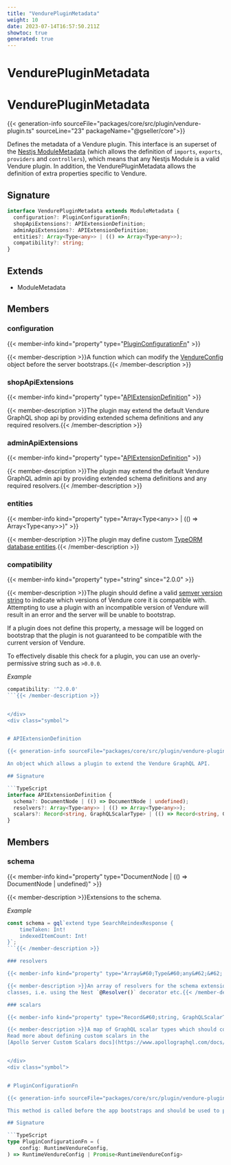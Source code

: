 ```yaml
---
title: "VendurePluginMetadata"
weight: 10
date: 2023-07-14T16:57:50.211Z
showtoc: true
generated: true
---
```

<!-- This file was generated from the Vendure source. Do not modify. Instead, re-run the "docs:build" script -->

# VendurePluginMetadata
<div class="symbol">


# VendurePluginMetadata

{{< generation-info sourceFile="packages/core/src/plugin/vendure-plugin.ts" sourceLine="23" packageName="@gseller/core">}}

Defines the metadata of a Vendure plugin. This interface is an superset of the [Nestjs ModuleMetadata](https://docs.nestjs.com/modules)
(which allows the definition of `imports`, `exports`, `providers` and `controllers`), which means
that any Nestjs Module is a valid Vendure plugin. In addition, the VendurePluginMetadata allows the definition of
extra properties specific to Vendure.

## Signature

```TypeScript
interface VendurePluginMetadata extends ModuleMetadata {
  configuration?: PluginConfigurationFn;
  shopApiExtensions?: APIExtensionDefinition;
  adminApiExtensions?: APIExtensionDefinition;
  entities?: Array<Type<any>> | (() => Array<Type<any>>);
  compatibility?: string;
}
```
## Extends

 * ModuleMetadata


## Members

### configuration

{{< member-info kind="property" type="<a href='/typescript-api/plugin/vendure-plugin-metadata#pluginconfigurationfn'>PluginConfigurationFn</a>"  >}}

{{< member-description >}}A function which can modify the <a href='/typescript-api/configuration/vendure-config#vendureconfig'>VendureConfig</a> object before the server bootstraps.{{< /member-description >}}

### shopApiExtensions

{{< member-info kind="property" type="<a href='/typescript-api/plugin/vendure-plugin-metadata#apiextensiondefinition'>APIExtensionDefinition</a>"  >}}

{{< member-description >}}The plugin may extend the default Vendure GraphQL shop api by providing extended
schema definitions and any required resolvers.{{< /member-description >}}

### adminApiExtensions

{{< member-info kind="property" type="<a href='/typescript-api/plugin/vendure-plugin-metadata#apiextensiondefinition'>APIExtensionDefinition</a>"  >}}

{{< member-description >}}The plugin may extend the default Vendure GraphQL admin api by providing extended
schema definitions and any required resolvers.{{< /member-description >}}

### entities

{{< member-info kind="property" type="Array&#60;Type&#60;any&#62;&#62; | (() =&#62; Array&#60;Type&#60;any&#62;&#62;)"  >}}

{{< member-description >}}The plugin may define custom [TypeORM database entities](https://typeorm.io/#/entities).{{< /member-description >}}

### compatibility

{{< member-info kind="property" type="string"  since="2.0.0" >}}

{{< member-description >}}The plugin should define a valid [semver version string](https://www.npmjs.com/package/semver) to indicate which versions of
Vendure core it is compatible with. Attempting to use a plugin with an incompatible
version of Vendure will result in an error and the server will be unable to bootstrap.

If a plugin does not define this property, a message will be logged on bootstrap that the plugin is not
guaranteed to be compatible with the current version of Vendure.

To effectively disable this check for a plugin, you can use an overly-permissive string such as `>0.0.0`.

*Example*

```typescript
compatibility: '^2.0.0'
```{{< /member-description >}}


</div>
<div class="symbol">


# APIExtensionDefinition

{{< generation-info sourceFile="packages/core/src/plugin/vendure-plugin.ts" sourceLine="74" packageName="@gseller/core">}}

An object which allows a plugin to extend the Vendure GraphQL API.

## Signature

```TypeScript
interface APIExtensionDefinition {
  schema?: DocumentNode | (() => DocumentNode | undefined);
  resolvers?: Array<Type<any>> | (() => Array<Type<any>>);
  scalars?: Record<string, GraphQLScalarType> | (() => Record<string, GraphQLScalarType>);
}
```
## Members

### schema

{{< member-info kind="property" type="DocumentNode | (() =&#62; DocumentNode | undefined)"  >}}

{{< member-description >}}Extensions to the schema.

*Example*

```TypeScript
const schema = gql`extend type SearchReindexResponse {
    timeTaken: Int!
    indexedItemCount: Int!
}`;
```{{< /member-description >}}

### resolvers

{{< member-info kind="property" type="Array&#60;Type&#60;any&#62;&#62; | (() =&#62; Array&#60;Type&#60;any&#62;&#62;)"  >}}

{{< member-description >}}An array of resolvers for the schema extensions. Should be defined as [Nestjs GraphQL resolver](https://docs.nestjs.com/graphql/resolvers-map)
classes, i.e. using the Nest `@Resolver()` decorator etc.{{< /member-description >}}

### scalars

{{< member-info kind="property" type="Record&#60;string, GraphQLScalarType&#62; | (() =&#62; Record&#60;string, GraphQLScalarType&#62;)"  since="1.7.0" >}}

{{< member-description >}}A map of GraphQL scalar types which should correspond to any custom scalars defined in your schema.
Read more about defining custom scalars in the
[Apollo Server Custom Scalars docs](https://www.apollographql.com/docs/apollo-server/schema/custom-scalars){{< /member-description >}}


</div>
<div class="symbol">


# PluginConfigurationFn

{{< generation-info sourceFile="packages/core/src/plugin/vendure-plugin.ts" sourceLine="112" packageName="@gseller/core">}}

This method is called before the app bootstraps and should be used to perform any needed modifications to the <a href='/typescript-api/configuration/vendure-config#vendureconfig'>VendureConfig</a>.

## Signature

```TypeScript
type PluginConfigurationFn = (
    config: RuntimeVendureConfig,
) => RuntimeVendureConfig | Promise<RuntimeVendureConfig>
```
</div>
